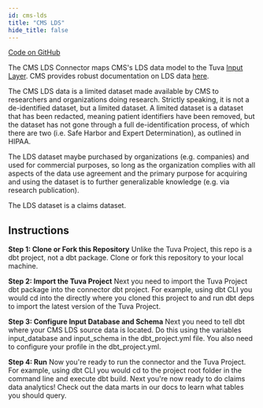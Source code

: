 ```yaml
---
id: cms-lds
title: "CMS LDS"
hide_title: false
---
```


[Code on GitHub](https://github.com/tuva-health/medicare_lds_connector)

The CMS LDS Connector maps CMS's LDS data model to the Tuva [Input Layer](input-layer).  CMS provides robust documentation on LDS data [here](https://www.cms.gov/data-research/files-for-order/limited-data-set-lds-files).

The CMS LDS data is a limited dataset made available by CMS to researchers and organizations doing research.  Strictly speaking, it is not a de-identified dataset, but a limited dataset.  A limited dataset is a dataset that has been redacted, meaning patient identifiers have been removed, but the dataset has not gone through a full de-identification process, of which there are two (i.e. Safe Harbor and Expert Determination), as outlined in HIPAA.  

The LDS dataset maybe purchased by organizations (e.g. companies) and used for commercial purposes, so long as the organization complies with all aspects of the data use agreement and the primary purpose for acquiring and using the dataset is to further generalizable knowledge (e.g. via research publication).

The LDS dataset is a claims dataset.

## Instructions

**Step 1: Clone or Fork this Repository**
Unlike the Tuva Project, this repo is a dbt project, not a dbt package. Clone or fork this repository to your local machine.

**Step 2: Import the Tuva Project**
Next you need to import the Tuva Project dbt package into the connector dbt project.  For example, using dbt CLI you would cd into the directly where you cloned this project to and run dbt deps to import the latest version of the Tuva Project.

**Step 3: Configure Input Database and Schema**
Next you need to tell dbt where your CMS LDS source data is located. Do this using the variables input_database and input_schema in the dbt_project.yml file. You also need to configure your profile in the dbt_project.yml.

**Step 4: Run**
Now you're ready to run the connector and the Tuva Project. For example, using dbt CLI you would cd to the project root folder in the command line and execute dbt build. Next you're now ready to do claims data analytics! Check out the data marts in our docs to learn what tables you should query.
